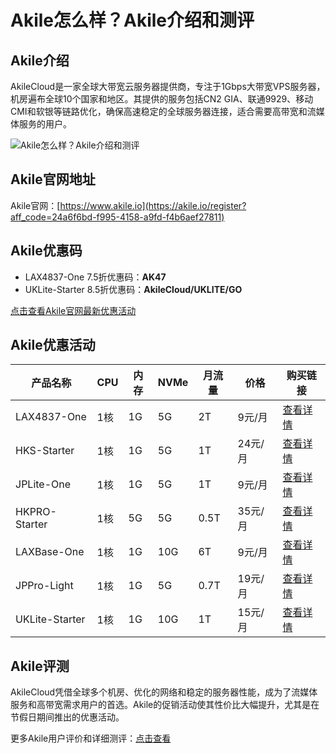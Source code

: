 # Akile怎么样？Akile介绍和测评

## Akile介绍

AkileCloud是一家全球大带宽云服务器提供商，专注于1Gbps大带宽VPS服务器，机房遍布全球10个国家和地区。其提供的服务包括CN2 GIA、联通9929、移动CMI和软银等链路优化，确保高速稳定的全球服务器连接，适合需要高带宽和流媒体服务的用户。

![Akile怎么样？Akile介绍和测评](https://github.com/user-attachments/assets/1270fb01-bf4e-4626-890c-aad66f2cdc5f)

## Akile官网地址

Akile官网：[https://www.akile.io](https://akile.io/register?aff_code=24a6f6bd-f995-4158-a9fd-f4b6aef27811)

## Akile优惠码

- LAX4837-One 7.5折优惠码：**AK47**
- UKLite-Starter 8.5折优惠码：**AkileCloud/UKLITE/GO**

[点击查看Akile官网最新优惠活动](https://akile.io/register?aff_code=24a6f6bd-f995-4158-a9fd-f4b6aef27811)

## Akile优惠活动

| 产品名称       | CPU  | 内存 | NVMe  | 月流量 | 价格  | 购买链接                                                                                                                                       |
| -------------- | ---- | ---- | ----- | ------ | ----- | ---------------------------------------------------------------------------------------------------------------------------------------------- |
| LAX4837-One    | 1核  | 1G   | 5G    | 2T     | 9元/月  | [查看详情](https://akile.io/shop/server?type=traffic&areaId=2&nodeId=62&planId=372&aff_code=24a6f6bd-f995-4158-a9fd-f4b6aef27811)               |
| HKS-Starter    | 1核  | 1G   | 5G    | 1T     | 24元/月 | [查看详情](https://akile.io/shop/server?type=traffic&areaId=3&nodeId=86&planId=485&aff_code=24a6f6bd-f995-4158-a9fd-f4b6aef27811)               |
| JPLite-One     | 1核  | 1G   | 5G    | 1T     | 9元/月  | [查看详情](https://akile.io/shop/server?type=traffic&areaId=5&nodeId=91&planId=557&aff_code=24a6f6bd-f995-4158-a9fd-f4b6aef27811)               |
| HKPRO-Starter  | 1核  | 5G   | 5G    | 0.5T   | 35元/月 | [查看详情](https://akile.io/shop/server?type=traffic&areaId=3&nodeId=94&planId=570&aff_code=24a6f6bd-f995-4158-a9fd-f4b6aef27811)               |
| LAXBase-One    | 1核  | 1G   | 10G   | 6T     | 9元/月  | [查看详情](https://akile.io/shop/server?type=traffic&areaId=2&nodeId=93&planId=568&aff_code=24a6f6bd-f995-4158-a9fd-f4b6aef27811)               |
| JPPro-Light    | 1核  | 1G   | 5G    | 0.7T   | 19元/月 | [查看详情](https://akile.io/shop/server?type=traffic&areaId=5&nodeId=83&planId=565&aff_code=24a6f6bd-f995-4158-a9fd-f4b6aef27811)               |
| UKLite-Starter | 1核  | 1G   | 10G   | 1T     | 15元/月 | [查看详情](https://akile.io/shop/server?type=traffic&areaId=11&nodeId=92&planId=561&aff_code=24a6f6bd-f995-4158-a9fd-f4b6aef27811)               |

## Akile评测

AkileCloud凭借全球多个机房、优化的网络和稳定的服务器性能，成为了流媒体服务和高带宽需求用户的首选。Akile的促销活动使其性价比大幅提升，尤其是在节假日期间推出的优惠活动。  

更多Akile用户评价和详细测评：[点击查看](https://akile.io/register?aff_code=24a6f6bd-f995-4158-a9fd-f4b6aef27811)

